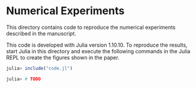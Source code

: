 # Numerical Experiments

This directory contains code to reproduce the numerical experiments described
in the manuscript.

This code is developed with Julia version 1.10.10. To reproduce the
results, start Julia in this directory and execute the following commands in
the Julia REPL to create the figures shown in the paper.

```julia
julia> include("code.jl")

julia> # TODO
```
